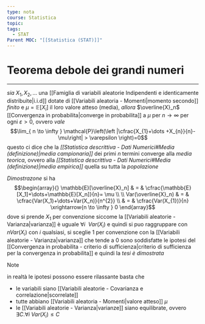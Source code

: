 ```yaml
---
type: nota
course: Statistica
topic: 
tags:
  - STAT
Parent MOC: "[[Statistica (STAT)]]"
---
```

# Teorema debole dei grandi numeri
---
_sia_ $X_{1},X_{2},\dots$ una [[Famiglia di variabili aleatorie Indipendenti e identicamente distribuite|i.i.d]] dotate di [[Variabili aleatoria - Momenti|momento secondo]] _finito_ e $\mu=\mathbb{E}[X_{i}]$ il loro valore atteso (media), 
_allora_ $\overline{X}_n$ [[Convergenza in probabilita|converge in probabilita]] a $\mu$ per $n \to \infty$ per ogni $\varepsilon>0$, ovvero _vale_ $$\lim_{ n \to \infty } \mathcal{P}\left(\left |\cfrac{X_{1}+\dots +X_{n}}{n}- \mu\right| > \varepsilon \right)=0$$ questo ci dice che la _[[Statistica descrittiva - Dati Numerici#Media (definizione)|media campionaria]]_ dei primi $n$ termini converge alla _media teorica_, ovvero alla _[[Statistica descrittiva - Dati Numerici#Media (definizione)|media empirica]]_  quella su tutta la _popolazione_

_Dimostrazone_
	 si ha $$\begin{array}{}
\mathbb{E}[\overline{X}_n] & = & \cfrac{\mathbb{E}[X_1]+\dots+\mathbb{E}[X_n]}{n}= \mu \\ \\
Var(\overline{X}_n) & = & \cfrac{Var(X_1)+\dots+Var(X_n)}{n^{2}} \\
 &   = & \cfrac{Var(X_{1})}{n} \xrightarrow{n \to \infty } 0
\end{array}$$dove si prende $X_{1}$ per convenzione siccome la [[Variabili aleatorie - Varianza|varianza]] è uguale $\forall i \ \ Var(X_{i})$   e quindi si puo raggruppare con $nVar(X_{i})$ con $i$ qualsiasi, si sceglie $1$ per convenzione
	con la [[Variabili aleatorie - Varianza|varianza]] che tende a $0$ sono soddisfatte le ipotesi del [[Convergenza in probabilita - criterio di sufficienza|criterio di sufficienza per la convergenza in probabilita]] e quindi la _tesi è dimostrata_  


>[!note]
>in realtà le ipotesi possono essere rilassante
>basta che 
>- le variabili siano [[Variabili aleatorie - Covarianza e correlazione|scorrelate]] 
>- tutte abbiano [[Variabili aleatoria - Momenti|valore atteso]] $\mu$  
>- le [[Variabili aleatorie - Varianza|varianze]] siano equilibrate, ovvero $\exists C. \forall i \ Var (X_{i}) \leq C$

